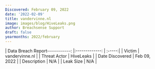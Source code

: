 ```yaml
---
Discovered: February 09, 2022
date: '2022-02-09'
title: vandervinne.nl
image: images/blog/HiveLeaks.png
author: Breachsense Support
draft: false
yearmonths: 2022/february
---
```


| Data Breach Report------------:   |:-------------:    | :-----:|
| Victim    | vandervinne.nl      | 
| Threat Actor    | HiveLeaks      | 
| Date Discovered    | Feb 09, 2022      | 
| Description    | N/A      | 
| Leak Size    | N/A      | 

